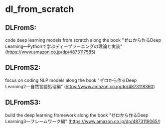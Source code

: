 # dl_from_scratch

## DLFromS:  
code deep learning models from scratch along the book "ゼロから作るDeep Learning―Pythonで学ぶディープラーニングの理論と実装" (https://www.amazon.co.jp/dp/4873117585)  

## DLFromS2:  
focus on coding NLP models along the book "ゼロから作るDeep Learning2―自然言語処理編" (https://www.amazon.co.jp/dp/4873118360)

## DLFromS3:  
build the deep learning framework along the book "ゼロから作るDeep Learning3―フレームワーク編" (https://www.amazon.co.jp/dp/4873119065/)


